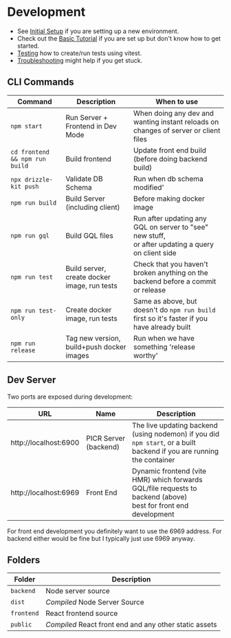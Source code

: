 # Development

- See [Initial Setup](initial-setup.md) if you are setting up a new environment. 
- Check out the [Basic Tutorial](basic-tutorial.md) if you are set up but don't know how to get started.
- [Testing](testing.md) how to create/run tests using vitest.
- [Troubleshooting](troubleshooting.md) might help if you get stuck.

## CLI Commands
| Command                        | Description                                  | When to use                                                                                            |
|--------------------------------|----------------------------------------------|--------------------------------------------------------------------------------------------------------|
| `npm start`                    | Run Server + Frontend in Dev Mode            | When doing any dev and wanting instant reloads on changes of server or client files                    |
| `cd frontend && npm run build` | Build frontend                               | Update front end build (before doing backend build)                                                    |
| `npx drizzle-kit push`         | Validate DB Schema                           | Run when db schema modified'                                                                           |
| `npm run build`                | Build Server (including client)              | Before making docker image                                                                             |
| `npm run gql`                  | Build GQL files                              | Run after updating any GQL on server to "see" new stuff, <br/>or after updating a query on client side |
| `npm run test`                 | Build server, create docker image, run tests | Check that you haven't broken anything on the backend before a commit or release                       |
| `npm run test-only`            | Create docker image, run tests               | Same as above, but doesn't do `npm run build` first so it's faster if you have already built           |
| `npm run release`              | Tag new version, build+push docker images    | Run when we have something 'release worthy'                                                            |

## Dev Server
Two ports are exposed during development:

| URL                   | Name                  | Description                                                                                                           |
|-----------------------|-----------------------|-----------------------------------------------------------------------------------------------------------------------|
| http://localhost:6900 | PICR Server (backend) | The live updating backend (using nodemon) if you did `npm start`, or a built backend if you are running the container |
| http://localhost:6969 | Front End             | Dynamic frontend (vite HMR) which forwards GQL/file requests to backend (above)<br/>best for front end development    |

For front end development you definitely want to use the 6969 address. For backend either would be fine but I typically just use 6969 anyway.

## Folders
| Folder     | Description                                            |
|------------|--------------------------------------------------------|
| `backend`  | Node server source                                     |
| `dist`     | *Compiled* Node Server Source                          |
| `frontend` | React frontend source                                  |
| `public`   | *Compiled* React front end and any other static assets |
